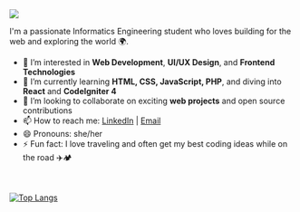 <div id="badges" align="right">
  <img src="https://komarev.com/ghpvc/?username=diniramadani&style=flat-square&color=blue" alt=""/></a>
</div>

<a href="https://git.io/typing-svg">
  <img src="https://readme-typing-svg.herokuapp.com/?lines=Hi,+there!+👋;I'm+Dini+Ramadani+...;Nice+to+meet+you!&center=true&size=30">
</a>

I'm a passionate Informatics Engineering student who loves building for the web and exploring the world 🌍.

- 👀 I’m interested in **Web Development**, **UI/UX Design**, and **Frontend Technologies**
- 🌱 I’m currently learning **HTML, CSS, JavaScript, PHP**, and diving into **React** and **CodeIgniter 4**
- 💞️ I’m looking to collaborate on exciting **web projects** and open source contributions
- 📫 How to reach me: [LinkedIn](https://www.linkedin.com/...) | [Email](...)
- 😄 Pronouns: she/her
- ⚡ Fun fact: I love traveling and often get my best coding ideas while on the road ✈️🏕️

<!---
diniramadani/diniramadani is a ✨ special ✨ repository because its `README.md` (this file) appears on your GitHub profile.
You can click the Preview link to take a look at your changes.
--->


<br><br>
[![Top Langs](https://github-readme-stats.vercel.app/api/top-langs/?username=diniramadani&theme=dark)]([https://github.com/diniramadani/github-readme-stats) 







